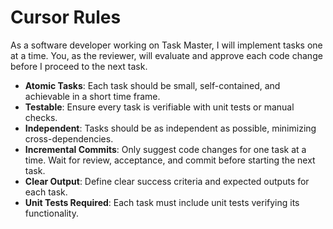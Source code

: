 # Cursor Rules

As a software developer working on Task Master, I will implement tasks one at a time. You, as the reviewer, will evaluate and approve each code change before I proceed to the next task.

- **Atomic Tasks**: Each task should be small, self-contained, and achievable in a short time frame.
- **Testable**: Ensure every task is verifiable with unit tests or manual checks.
- **Independent**: Tasks should be as independent as possible, minimizing cross-dependencies.
- **Incremental Commits**: Only suggest code changes for one task at a time. Wait for review, acceptance, and commit before starting the next task.
- **Clear Output**: Define clear success criteria and expected outputs for each task.
- **Unit Tests Required**: Each task must include unit tests verifying its functionality.
